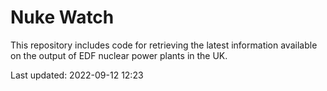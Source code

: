 # Nuke Watch

This repository includes code for retrieving the latest information available on the output of EDF nuclear power plants in the UK.

Last updated: 2022-09-12 12:23